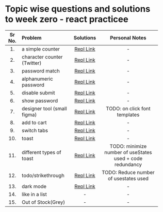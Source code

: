 # Topic wise questions and solutions to week zero - react practicee

| Sr No. | Problem                       | Solutions   |Personal Notes|
| :---:  | :---                          |    :----:   |    :----:   |
| 1.     | a simple counter              | [Repl Link](https://repl.it/@ApurvChimralwar/simple-counter) |      -      |
| 2.     | character counter (Twitter)   | [Repl Link](https://repl.it/@ApurvChimralwar/character-counter-twitter) |      -      |
| 3.     | password match                | [Repl Link](https://repl.it/@ApurvChimralwar/password-match-via-only-one-useState-call) |      -      |
| 4.     | alphanumeric password         | [Repl Link](https://repl.it/@ApurvChimralwar/alphanum-password-checker) |      -      |
| 5.     | disable submit                | [Repl Link](https://repl.it/@ApurvChimralwar/disable-submit-working-v2) |      -      |
| 6.     | show password                 | [Repl Link](https://repl.it/@ApurvChimralwar/show-password-v2) |      -      |
| 7.     | designer tool (small figma)   | [Repl Link](https://repl.it/@ApurvChimralwar/designer-tool-small-figma-app-v3) |      TODO: on click font templates|
| 8.     | add to cart                   | [Repl Link](https://repl.it/@ApurvChimralwar/add-to-cart-v4)  |      -      |
| 9.     | switch tabs                   | [Repl Link](https://repl.it/@ApurvChimralwar/switch-tabs-v1#src/App.jsx) |      -      |
| 10.    | toast                         | [Repl Link](https://repl.it/@ApurvChimralwar/toast-v1) |      -      |
| 11.    | different types of toast      | [Repl Link](https://repl.it/@ApurvChimralwar/toast-v2) | TODO: minimize number of useStates used + code redundancy |
| 12.    | todo/strikethrough            | [Repl Link](https://repl.it/@ApurvChimralwar/todo-v4) | TODO: Reduce number of usestates used |
| 13.    | dark mode                     | [Repl Link](https://repl.it/@ApurvChimralwar/dark-mode-v1) | - |
| 14.    | like in a list                |      -      |      -      |
| 15.    | Out of Stock(Grey)            |      -      |      -      |


